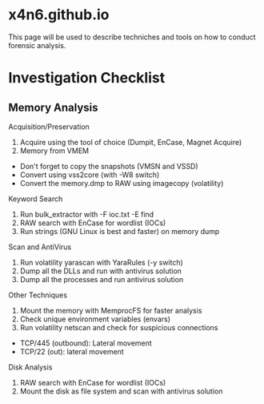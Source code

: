 # x4n6.github.io

This page will be used to describe techniches and tools on how to conduct forensic analysis.


# Investigation Checklist

## Memory Analysis

Acquisition/Preservation

1. Acquire using the tool of choice (Dumpit, EnCase, Magnet Acquire)
2. Memory from VMEM
* Don't forget to copy the snapshots (VMSN and VSSD)
* Convert using vss2core (with -W8 switch)
* Convert the memory.dmp to RAW using imagecopy (volatility)

Keyword Search
1. Run bulk_extractor with -F ioc.txt -E find
2. RAW search with EnCase for wordlist (IOCs)
3. Run strings (GNU Linux is best and faster) on memory dump

Scan and AntiVirus
1. Run volatility yarascan with YaraRules (-y switch)
2. Dump all the DLLs and run with antivirus solution
3. Dump all the processes and run antivirus solution

Other Techniques
1. Mount the memory with MemprocFS for faster analysis
2. Check unique environment variables (envars)
3. Run volatility netscan and check for suspicious connections
* TCP/445 (outbound): Lateral movement
* TCP/22 (out): lateral movement 

Disk Analysis
1. RAW search with EnCase for wordlist (IOCs)
2. Mount the disk as file system and scan with antivirus solution  
